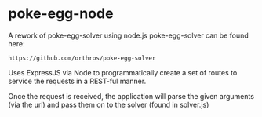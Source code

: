 # poke-egg-node
A rework of poke-egg-solver using node.js
poke-egg-solver can be found here:

```
https://github.com/orthros/poke-egg-solver
```

Uses ExpressJS via Node to programmatically create a set of routes to service the requests in a REST-ful manner.

Once the request is received, the application will parse the given arguments (via the url) and pass them on to the solver (found in solver.js)
